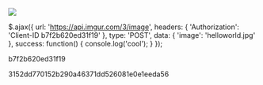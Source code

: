 ![](http://zhaopengblog.u.qiniudn.com/2017/12/18/ae84828dbe1376c6b116c46727911f7d.png)

$.ajax({ 
    url: 'https://api.imgur.com/3/image',
    headers: {
        'Authorization': 'Client-ID b7f2b620ed31f19'
    },
    type: 'POST',
    data: {
        'image': 'helloworld.jpg'
    },
    success: function() { console.log('cool'); }
});

b7f2b620ed31f19

3152dd770152b290a46371dd526081e0e1eeda56